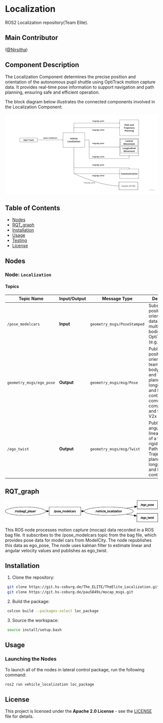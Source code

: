 # Localization
ROS2 Localization repository(Team Elite).

## Main Contributor
([@Nirsitha](https://git.hs-coburg.de/Nirsitha))

## Component Description
The Localization Component determines the precise position and orientation of the autonomous pupil shuttle using OptiTrack motion capture data. It provides real-time pose information to support navigation and path planning, ensuring safe and efficient operation.

The block diagram below illustrates the connected components involved in the Localization Component:

<img src="updated.png" alt="block_diagram" width="750">

## Table of Contents
- [Nodes](#nodes)
- [RQT_graph](#rqt_graph)
- [Installation](#installation)
- [Usage](#usage)
- [Testing](#testing)
- [License](#license)


## Nodes
### Node: `Localization`
#### Topics

| **Topic Name**            | **Input/Output**    | **Message Type**             | **Description** |
|---------------------------|---------------------|------------------------------|-----------------|
| `/pose_modelcars`         | **Input**  | `geometry_msgs/PoseStamped`  |Subscribe the position and orientation data of multiple rigid bodies from OptiTrack (e.g., cars). |
| `geometry_msgs/ego_pose`     | **Output**   | `geometry_msgs/msg/Pose`     |Publishes the position and orientation of a team elite rigid body  to Path and Trajectory planner, longitudinal and lateral controller, communication component and fusion of V2x|
| `/ego_twist`     | **Output**  | `geometry_msgs/msg/Twist`     |Publishes the angular and linear velocity of a team elite rigid body to Path and Trajectory planner, longitudinal and lateral controller|


## RQT_graph

<img src="rosgraphloc.png" alt="block_diagram" width="750">

This ROS node processes motion capture (mocap) data recorded in a ROS bag file. It subscribes to the /pose_modelcars topic from the bag file, which provides pose data for model cars from ModelCity. The node republishes this data as ego_pose, The node uses kalman filter to estimate linear and angular velocity values and publishes as ego_twist.

## Installation
1. Clone the repository:
```bash
 git clone https://git.hs-coburg.de/The_ELITE/TheElite_Localization.git
 git clone https://git.hs-coburg.de/pau5849s/mocap_msgs.git
```
2. Build the package:
```bash
 colcon build --packages-select loc_package
```
3. Source the workspace:
```bash
 source install/setup.bash
```

## Usage
### Launching the Nodes
To launch all of the nodes in lateral control package, run the following command:

```bash
ros2 run vehicle_localization loc_package 
```

## License

This project is licensed under the **Apache 2.0 License** - see the [LICENSE](LICENSE) file for details.



